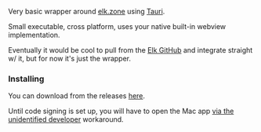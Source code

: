 Very basic wrapper around [elk.zone](https://elk.zone) using [Tauri](https://tauri.app). 

Small executable, cross platform, uses your native built-in webview implementation. 

Eventually it would be cool to pull from the [Elk GitHub](https://github.com/elk-zone/elk) and integrate straight w/ it, but for now it's just the wrapper. 

### Installing
You can download from the releases [here](https://github.com/BobbyMcWho/elk_native/releases). 

Until code signing is set up, you will have to open the Mac app [via the unidentified developer](https://support.apple.com/guide/mac-help/open-a-mac-app-from-an-unidentified-developer-mh40616/mac) workaround. 

